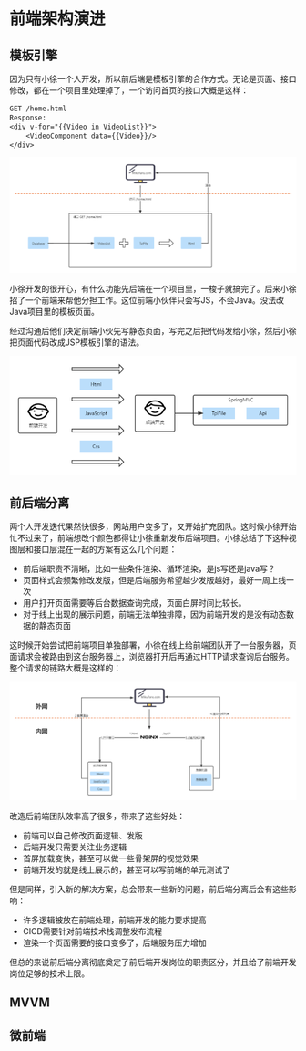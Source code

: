 # 前端架构演进
## 模板引擎
因为只有小徐一个人开发，所以前后端是模板引擎的合作方式。无论是页面、接口修改，都在一个项目里处理掉了，一个访问首页的接口大概是这样：

```API
GET /home.html
Response: 
<div v-for="{{Video in VideoList}}">
    <VideoComponent data={{Video}}/>
</div>
```
![模板引擎页面渲染流程](./static/Loading-Template.png)


小徐开发的很开心，有什么功能先后端在一个项目里，一梭子就搞完了。后来小徐招了一个前端来帮他分担工作。这位前端小伙伴只会写JS，不会Java。没法改Java项目里的模板页面。    

经过沟通后他们决定前端小伙先写静态页面，写完之后把代码发给小徐，然后小徐把页面代码改成JSP模板引擎的语法。  

![模板引擎工作方式](./static/Working-Template.png)  

## 前后端分离
两个人开发迭代果然快很多，网站用户变多了，又开始扩充团队。这时候小徐开始忙不过来了，前端想改个颜色都得让小徐重新发布后端项目。小徐总结了下这种视图层和接口层混在一起的方案有这么几个问题：
- 前后端职责不清晰，比如一些条件渲染、循环渲染，是js写还是java写？
- 页面样式会频繁修改发版，但是后端服务希望越少发版越好，最好一周上线一次
- 用户打开页面需要等后台数据查询完成，页面白屏时间比较长。
- 对于线上出现的展示问题，前端无法单独排障，因为前端开发的是没有动态数据的静态页面

这时候开始尝试把前端项目单独部署，小徐在线上给前端团队开了一台服务器，页面请求会被路由到这台服务器上，浏览器打开后再通过HTTP请求查询后台服务。整个请求的链路大概是这样的：  

![页面加载流程-前后端分离](./static/Loading-Static.png)  

改造后前端团队效率高了很多，带来了这些好处：  
- 前端可以自己修改页面逻辑、发版
- 后端开发只需要关注业务逻辑
- 首屏加载变快，甚至可以做一些骨架屏的视觉效果
- 前端开发的就是线上展示的，甚至可以写前端的单元测试了

但是同样，引入新的解决方案，总会带来一些新的问题，前后端分离后会有这些影响：
- 许多逻辑被放在前端处理，前端开发的能力要求提高
- CICD需要针对前端技术栈调整发布流程
- 渲染一个页面需要的接口变多了，后端服务压力增加

但总的来说前后端分离彻底奠定了前后端开发岗位的职责区分，并且给了前端开发岗位足够的技术上限。  
## MVVM
## 微前端